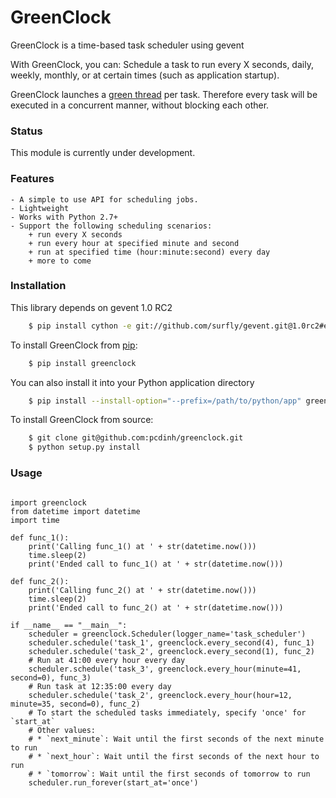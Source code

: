 GreenClock
==========

GreenClock is a time-based task scheduler using gevent

With GreenClock, you can: Schedule a task to run every X seconds, daily, weekly, monthly, 
or at certain times (such as application startup).

GreenClock launches a [green thread](http://en.wikipedia.org/wiki/Green_threads) per task.
Therefore every task will be executed in a concurrent manner, without blocking each other.

### Status

This module is currently under development.

### Features

    - A simple to use API for scheduling jobs.
    - Lightweight
    - Works with Python 2.7+
    - Support the following scheduling scenarios: 
        + run every X seconds
        + run every hour at specified minute and second
        + run at specified time (hour:minute:second) every day
        + more to come

### Installation

This library depends on gevent 1.0 RC2

```bash
    $ pip install cython -e git://github.com/surfly/gevent.git@1.0rc2#egg=gevent
```

To install GreenClock from [pip](https://pypi.python.org/pypi/pip):

```bash
    $ pip install greenclock
```


You can also install it into your Python application directory

```bash
    $ pip install --install-option="--prefix=/path/to/python/app" greenclock
```


To install GreenClock from source:
```bash
    $ git clone git@github.com:pcdinh/greenclock.git
    $ python setup.py install
```

### Usage

```

import greenclock
from datetime import datetime
import time

def func_1():
    print('Calling func_1() at ' + str(datetime.now()))
    time.sleep(2)
    print('Ended call to func_1() at ' + str(datetime.now()))

def func_2():
    print('Calling func_2() at ' + str(datetime.now()))
    time.sleep(2)
    print('Ended call to func_2() at ' + str(datetime.now()))

if __name__ == "__main__":
    scheduler = greenclock.Scheduler(logger_name='task_scheduler')
    scheduler.schedule('task_1', greenclock.every_second(4), func_1)
    scheduler.schedule('task_2', greenclock.every_second(1), func_2)
    # Run at 41:00 every hour every day
    scheduler.schedule('task_3', greenclock.every_hour(minute=41, second=0), func_3)
    # Run task at 12:35:00 every day
    scheduler.schedule('task_2', greenclock.every_hour(hour=12, minute=35, second=0), func_2)    
    # To start the scheduled tasks immediately, specify 'once' for `start_at`
    # Other values: 
    # * `next_minute`: Wait until the first seconds of the next minute to run
    # * `next_hour`: Wait until the first seconds of the next hour to run
    # * `tomorrow`: Wait until the first seconds of tomorrow to run
    scheduler.run_forever(start_at='once')

```
